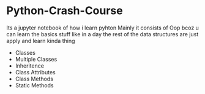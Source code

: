# Python-Crash-Course
Its a jupyter notebook of how i learn pyhton 
Mainly it consists of Oop bcoz u can learn the basics stuff like in a day the rest of the data structures are just apply and learn kinda thing
- Classes
- Multiple Classes
- Inheritence
- Class Attributes
- Class Methods
- Static Methods


